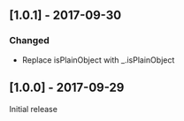 ## [1.0.1] - 2017-09-30
### Changed
- Replace isPlainObject with _.isPlainObject

## [1.0.0] - 2017-09-29
Initial release